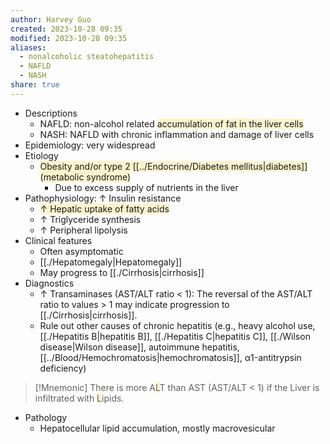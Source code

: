 ```yaml
---
author: Harvey Guo
created: 2023-10-28 09:35
modified: 2023-10-28 09:35
aliases:
  - nonalcoholic steatohepatitis
  - NAFLD
  - NASH
share: true
---
```


- Descriptions
	- NAFLD: non-alcohol related <span style="background:rgba(240, 200, 0, 0.2)">accumulation of fat in the liver cells</span>
	- NASH: NAFLD with chronic inflammation and damage of liver cells
- Epidemiology: very widespread
- Etiology
	- <span style="background:rgba(240, 200, 0, 0.2)">Obesity and/or type 2 [[../Endocrine/Diabetes mellitus|diabetes]] (metabolic syndrome)</span>
		- Due to excess supply of nutrients in the liver
- Pathophysiology: ↑ Insulin resistance 
	- <span style="background:rgba(240, 200, 0, 0.2)">↑ Hepatic uptake of fatty acids</span>
	- ↑ Triglyceride synthesis
	- ↑ Peripheral lipolysis
- Clinical features 
	- Often asymptomatic
	- [[./Hepatomegaly|Hepatomegaly]]
	- May progress to [[./Cirrhosis|cirrhosis]] 
- Diagnostics
	- ↑ Transaminases (AST/ALT ratio < 1): The reversal of the AST/ALT ratio to values > 1 may indicate progression to [[./Cirrhosis|cirrhosis]]. 
	- Rule out other causes of chronic hepatitis (e.g., heavy alcohol use, [[./Hepatitis B|hepatitis B]], [[./Hepatitis C|hepatitis C]], [[./Wilson disease|Wilson disease]], autoimmune hepatitis, [[../Blood/Hemochromatosis|hemochromatosis]], α1-antitrypsin deficiency)

>[!Mnemonic] 
>There is more A<span style="background:rgba(240, 200, 0, 0.2)">L</span>T than AST (AST/ALT < 1) if the Liver is infiltrated with <span style="background:rgba(240, 200, 0, 0.2)">L</span>ipids.

- Pathology
	- Hepatocellular lipid accumulation, mostly macrovesicular